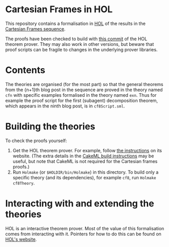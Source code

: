 # Cartesian Frames in HOL

This repository contains a formalisation in [HOL](https://hol-theorem-prover.org) of the results in the [Cartesian Frames sequence](https://www.alignmentforum.org/s/2A7rrZ4ySx6R8mfoT).

The proofs have been checked to build with [this commit](https://github.com/HOL-Theorem-Prover/HOL/tree/c51de550191d516cb9dfe47c6a1e866b232f2c96) of the HOL theorem prover.
They may also work in other versions, but beware that proof scripts can be fragile to changes in the underlying prover libraries.

# Contents

The theories are organised (for the most part) so that the general theorems from the {n+1}th blog post in the sequence are proved in the theory named `cfn` with specific examples formalised in the theory named `exn`.
Thus for example the proof script for the first (subagent) decomposition theorem, which appears in the ninth blog post, is in `cf8Script.sml`.

# Building the theories

To check the proofs yourself:

1. Get the HOL theorem prover.
   For example, follow [the instructions](https://hol-theorem-prover.org/#get) on its website.
   (The extra details in the [CakeML build instructions](https://github.com/CakeML/cakeml/blob/master/build-instructions.sh) may be useful, but note that CakeML is not required for the Cartesian frames proofs.)
2. Run `Holmake` (or `$HOLDIR/bin/Holmake`) in this directory.
   To build only a specific theory (and its dependencies), for example `cf8`, run `Holmake cf8Theory`.

# Interacting with and extending the theories

HOL is an interactive theorem prover.
Most of the value of this formalisation comes from interacting with it.
Pointers for how to do this can be found on [HOL's website](https://hol-theorem-prover.org/#doc).
